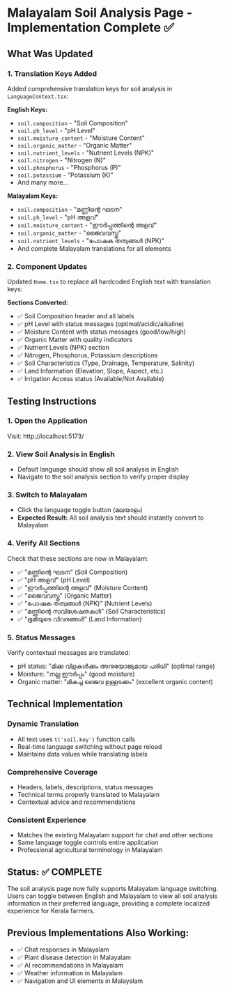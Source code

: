 # Malayalam Soil Analysis Page - Implementation Complete ✅

## What Was Updated

### 1. Translation Keys Added
Added comprehensive translation keys for soil analysis in `LanguageContext.tsx`:

**English Keys:**
- `soil.composition` - "Soil Composition"
- `soil.ph_level` - "pH Level"  
- `soil.moisture_content` - "Moisture Content"
- `soil.organic_matter` - "Organic Matter"
- `soil.nutrient_levels` - "Nutrient Levels (NPK)"
- `soil.nitrogen` - "Nitrogen (N)"
- `soil.phosphorus` - "Phosphorus (P)"
- `soil.potassium` - "Potassium (K)"
- And many more...

**Malayalam Keys:**
- `soil.composition` - "മണ്ണിന്റെ ഘടന"
- `soil.ph_level` - "pH അളവ്"
- `soil.moisture_content` - "ഈർപ്പത്തിന്റെ അളവ്"
- `soil.organic_matter` - "ജൈവവസ്തു"
- `soil.nutrient_levels` - "പോഷക തത്വങ്ങൾ (NPK)"
- And complete Malayalam translations for all elements

### 2. Component Updates
Updated `Home.tsx` to replace all hardcoded English text with translation keys:

**Sections Converted:**
- ✅ Soil Composition header and all labels
- ✅ pH Level with status messages (optimal/acidic/alkaline)
- ✅ Moisture Content with status messages (good/low/high)
- ✅ Organic Matter with quality indicators
- ✅ Nutrient Levels (NPK) section
- ✅ Nitrogen, Phosphorus, Potassium descriptions
- ✅ Soil Characteristics (Type, Drainage, Temperature, Salinity)
- ✅ Land Information (Elevation, Slope, Aspect, etc.)
- ✅ Irrigation Access status (Available/Not Available)

## Testing Instructions

### 1. Open the Application
Visit: http://localhost:5173/

### 2. View Soil Analysis in English
- Default language should show all soil analysis in English
- Navigate to the soil analysis section to verify proper display

### 3. Switch to Malayalam
- Click the language toggle button (മലയാളം)
- **Expected Result:** All soil analysis text should instantly convert to Malayalam

### 4. Verify All Sections
Check that these sections are now in Malayalam:
- ✅ "മണ്ണിന്റെ ഘടന" (Soil Composition)
- ✅ "pH അളവ്" (pH Level)
- ✅ "ഈർപ്പത്തിന്റെ അളവ്" (Moisture Content)
- ✅ "ജൈവവസ്തു" (Organic Matter)
- ✅ "പോഷക തത്വങ്ങൾ (NPK)" (Nutrient Levels)
- ✅ "മണ്ണിന്റെ സവിശേഷതകൾ" (Soil Characteristics)
- ✅ "ഭൂമിയുടെ വിവരങ്ങൾ" (Land Information)

### 5. Status Messages
Verify contextual messages are translated:
- pH status: "മിക്ക വിളകൾക്കും അനുയോജ്യമായ പരിധി" (optimal range)
- Moisture: "നല്ല ഈർപ്പം" (good moisture)
- Organic matter: "മികച്ച ജൈവ ഉള്ളടക്കം" (excellent organic content)

## Technical Implementation

### Dynamic Translation
- All text uses `t('soil.key')` function calls
- Real-time language switching without page reload
- Maintains data values while translating labels

### Comprehensive Coverage
- Headers, labels, descriptions, status messages
- Technical terms properly translated to Malayalam
- Contextual advice and recommendations

### Consistent Experience
- Matches the existing Malayalam support for chat and other sections
- Same language toggle controls entire application
- Professional agricultural terminology in Malayalam

## Status: ✅ COMPLETE

The soil analysis page now fully supports Malayalam language switching. Users can toggle between English and Malayalam to view all soil analysis information in their preferred language, providing a complete localized experience for Kerala farmers.

## Previous Implementations Also Working:
- ✅ Chat responses in Malayalam
- ✅ Plant disease detection in Malayalam  
- ✅ AI recommendations in Malayalam
- ✅ Weather information in Malayalam
- ✅ Navigation and UI elements in Malayalam